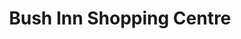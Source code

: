 ---
title: "Bush Inn Shopping Centre"
url: /christchurch/bush-inn-shopping-centre/
shop: Einkaufszentrum
---